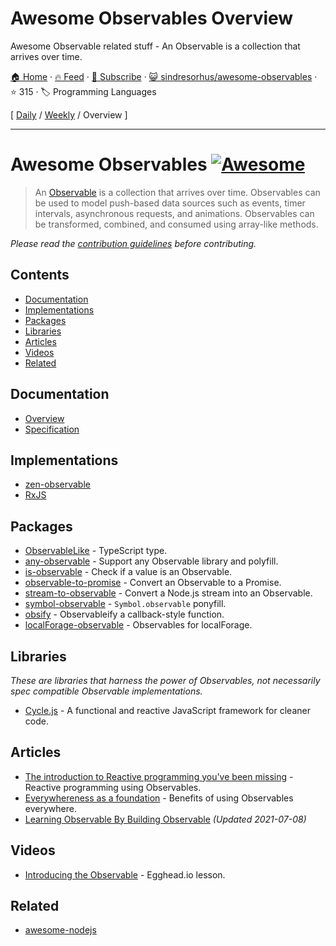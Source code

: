 # Awesome Observables Overview

Awesome Observable related stuff - An Observable is a collection that arrives over time.

[🏠 Home](/README.md) · [🔥 Feed](https://test.trackawesomelist.com/sindresorhus/awesome-observables/rss.xml) · [📮 Subscribe](https://trackawesomelist.us17.list-manage.com/subscribe?u=d2f0117aa829c83a63ec63c2f&id=36a103854c) · [😺 sindresorhus/awesome-observables](https://github.com/sindresorhus/awesome-observables) · ⭐ 315 · 🏷️ Programming Languages

[ [Daily](/content/sindresorhus/awesome-observables/README.md) / [Weekly](/content/sindresorhus/awesome-observables/week/README.md) / Overview ]

---

# Awesome Observables [![Awesome](https://awesome.re/badge.svg)](https://awesome.re)

> An [Observable](https://github.com/zenparsing/es-observable) is a collection that arrives over time. Observables can be used to model push-based data sources such as events, timer intervals, asynchronous requests, and animations. Observables can be transformed, combined, and consumed using array-like methods.

*Please read the [contribution guidelines](https://github.com/sindresorhus/awesome-observables/blob/main/readme.md/contributing.md) before contributing.*

## Contents

*   [Documentation](#documentation)
*   [Implementations](#implementations)
*   [Packages](#packages)
*   [Libraries](#libraries)
*   [Articles](#articles)
*   [Videos](#videos)
*   [Related](#related)

## Documentation

*   [Overview](https://github.com/tc39/proposal-observable)
*   [Specification](https://tc39.github.io/proposal-observable/)

## Implementations

*   [zen-observable](https://github.com/zenparsing/zen-observable)
*   [RxJS](https://github.com/ReactiveX/RxJS)

## Packages

*   [ObservableLike](https://github.com/sindresorhus/type-fest/blob/main/source/observable-like.d.ts) - TypeScript type.
*   [any-observable](https://github.com/sindresorhus/any-observable) - Support any Observable library and polyfill.
*   [is-observable](https://github.com/sindresorhus/is-observable) - Check if a value is an Observable.
*   [observable-to-promise](https://github.com/sindresorhus/observable-to-promise) - Convert an Observable to a Promise.
*   [stream-to-observable](https://github.com/jamestalmage/stream-to-observable) - Convert a Node.js stream into an Observable.
*   [symbol-observable](https://github.com/blesh/symbol-observable) - `Symbol.observable` ponyfill.
*   [obsify](https://github.com/samverschueren/obsify) - Observableify a callback-style function.
*   [localForage-observable](https://github.com/thgreasi/localForage-observable) - Observables for localForage.

## Libraries

*These are libraries that harness the power of Observables, not necessarily spec compatible Observable implementations.*

*   [Cycle.js](http://cycle.js.org) - A functional and reactive JavaScript framework for cleaner code.

## Articles

*   [The introduction to Reactive programming you've been missing](https://gist.github.com/staltz/868e7e9bc2a7b8c1f754) - Reactive programming using Observables.
*   [Everywhereness as a foundation](http://staltz.com/everywhereness-as-a-foundation.html) - Benefits of using Observables everywhere.
*   [Learning Observable By Building Observable](https://benlesh.com/posts/learning-observable-by-building-observable/) *(Updated 2021-07-08)*

## Videos

*   [Introducing the Observable](https://egghead.io/lessons/javascript-introducing-the-observable) - Egghead.io lesson.

## Related

*   [awesome-nodejs](https://github.com/sindresorhus/awesome-nodejs)

